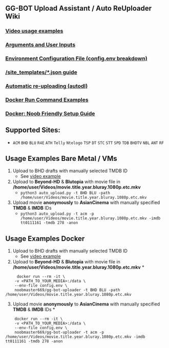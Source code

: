 ## GG-BOT Upload Assistant / Auto ReUploader Wiki

### [Video usage examples](https://gitlab.com/NoobMaster669/gg-bot-upload-assistant/-/wikis/Usage:-Video-Examples)

### [Arguments and User Inputs](https://gitlab.com/NoobMaster669/gg-bot-upload-assistant/-/wikis/Arguments-and-User-Inputs)

### [Environment Configuration File (config.env breakdown)](https://gitlab.com/NoobMaster669/gg-bot-upload-assistant/-/wikis/Environment-Configuration-File)

### [/site_templates/*.json guide](https://gitlab.com/NoobMaster669/gg-bot-upload-assistant/-/wikis/Tracker-Templates)

### [Automatic re-uploading (autodl)](https://gitlab.com/NoobMaster669/gg-bot-upload-assistant/-/wikis/autodl-irssi-automatic-re-uploading)

### [Docker Run Command Examples](https://gitlab.com/NoobMaster669/gg-bot-upload-assistant/-/wikis/Docker-Run-Command-Examples)

### [Docker: Noob Friendly Setup Guide](https://gitlab.com/NoobMaster669/gg-bot-upload-assistant/-/wikis/Noob-Friendly-Setup-Guide)

## Supported Sites:
  * `ACM` `BHD` `BLU` `R4E` `ATH` `Telly` `Ntelogo` `TSP` `DT` `STC` `STT` `SPD` `TDB` `BHDTV` `NBL` `ANT` `RF`


## Usage Examples Bare Metal / VMs

1. Upload to BHD drafts with manually selected TMDB ID
     * See [video example](https://gitlab.com/NoobMaster669/gg-bot-upload-assistant/-/wikis/Usage:-Video-Examples)
2. Upload to **Beyond-HD** & **Blutopia** with movie file in **/home/user/Videos/movie.title.year.bluray.1080p.etc.mkv**
    * ```python3 auto_upload.py -t BHD BLU -path /home/user/Videos/movie.title.year.bluray.1080p.etc.mkv```
3. Upload movie **anonymously** to **AsianCinema** with manually specified **TMDB** & **IMDB** IDs
    * ```python3 auto_upload.py -t acm -p /home/user/Videos/movie.title.year.bluray.1080p.etc.mkv -imdb tt0111161 -tmdb 278 -anon```

## Usage Examples Docker
1. Upload to BHD drafts with manually selected TMDB ID
     * See [video example](https://gitlab.com/NoobMaster669/gg-bot-upload-assistant/-/wikis/Usage:-Video-Examples)
2. Upload to **Beyond-HD** & **Blutopia** with movie file in **/home/user/Videos/movie.title.year.bluray.1080p.etc.mkv**
    * 
```
     docker run --rm -it \
    -v <PATH_TO_YOUR_MEDIA>:/data \
    --env-file config.env \
    noobmaster669/gg-bot-uploader -t BHD BLU -path /home/user/Videos/movie.title.year.bluray.1080p.etc.mkv
```
3. Upload movie **anonymously** to **AsianCinema** with manually specified **TMDB** & **IMDB** IDs
    * 
```
    docker run --rm -it \
    -v <PATH_TO_YOUR_MEDIA>:/data \
    --env-file config.env \
    noobmaster669/gg-bot-uploader -t acm -p /home/user/Videos/movie.title.year.bluray.1080p.etc.mkv -imdb tt0111161 -tmdb 278 -anon
```